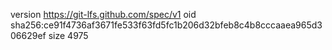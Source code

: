 version https://git-lfs.github.com/spec/v1
oid sha256:ce91f4736af3671fe533f63fd5fc1b206d32bfeb8c4b8cccaaea965d306629ef
size 4975
